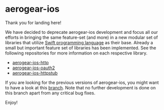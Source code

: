 # aerogear-ios

Thank you for landing here!

 We have decided to deprecate aerogear-ios development and focus all our efforts in bringing the same feature-set (and  more) in a new modular set of libraries that utilize [Swift programming language](https://developer.apple.com/swift/) as their base.  Already a small but important feature set of libraries has been implemented. See the following repositories for more information on each respective library.

- [aerogear-ios-http](https://github.com/aerogear/aerogear-ios-http)
- [aerogear-ios-oauth2](https://github.com/aerogear/aerogear-ios-oauth2)
- [aerogear-ios-httpstub](https://github.com/aerogear/aerogear-ios-httpstub)

If you are looking for the previous versions of aerogear-ios,  you might want to have a look at this [branch](https://github.com/aerogear/aerogear-ios/tree/1.6.x). Note that no further development is done on this branch apart from any critical bug fixes.

Enjoy!